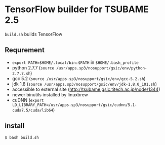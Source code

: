 # TensorFlow builder for TSUBAME 2.5

`build.sh` builds TensorFlow

## Requrement
- `export PATH=$HOME/.local/bin:$PATH` in `$HOME/.bash_profile`
- python 2.7.7 (`source /usr/apps.sp3/nosupport/gsic/env/python-2.7.7.sh`)
- gcc 5.2 (`source /usr/apps.sp3/nosupport/gsic/env/gcc-5.2.sh`)
- jdk 1.8 (`source /usr/apps.sp3/nosupport/gsic/env/jdk-1.8.0_101.sh`)
- accessible to external site (http://tsubame.gsic.titech.ac.jp/node/1344)
- newer binutils installed by linuxbrew
- cuDNN (`export LD_LIBRARY_PATH=/usr/apps.sp3/nosupport/gsic/cudnn/5.1-cuda7.5/cuda/lib64`)

## install
```sh
$ bash build.sh
```
